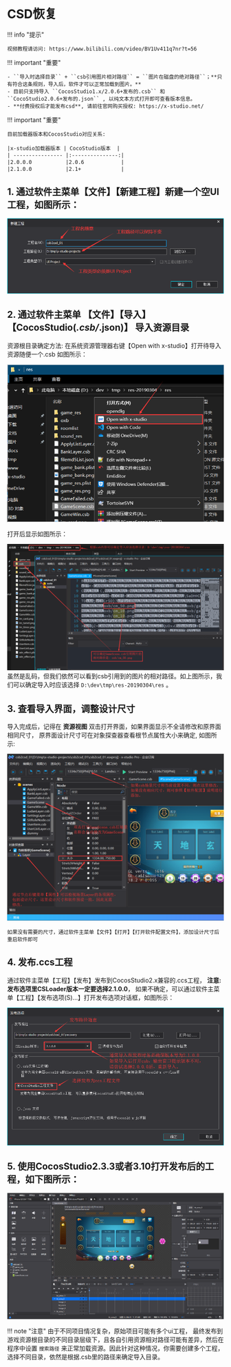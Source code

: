 # CSD恢复

!!! info "提示"

    视频教程请访问: https://www.bilibili.com/video/BV1Uv411q7nr?t=56

!!! important "重要"

    - ``导入时选择目录`` + ``csb引用图片相对路径`` = ``图片在磁盘的绝对路径``；**只有符合这条规则，导入后，软件才可以正常加载到图片。**
    - 目前只支持导入 ``CocosStudio1.x/2.0.6+发布的.csb`` 和 ``CocoStudio2.0.6+发布的.json`` , 以纯文本方式打开即可查看版本信息。
    - **付费授权后才能发布csd**, 请前往官网购买授权: https://x-studio.net/
    
!!! important "重要"
    
    目前加载器版本和CocosStudio对应关系:  
    
    |x-studio加载器版本 | CocoStudio版本  |
    | ---------------- |:---------------:|
    |2.0.0.0	       |2.0.6            |
    |2.1.0.0	       |2.1+             |

    

## 1. 通过软件主菜单【文件】【新建工程】新建一个空UI工程，如图所示：

   ![image](../assets/images/c3s2_01.png)

## 2. 通过软件主菜单 【文件】【导入】【CocosStudio(*.csb/*.json)】 导入资源目录

   资源根目录确定方法: 在系统资源管理器右键【Open with x-studio】打开待导入资源随便一个.csb
   如图所示：

   ![image](../assets/images/c3s2_02a.png)

   打开后显示如图所示：

   ![image](../assets/images/c3s2_02b.png)
   虽然是乱码，但我们依然可以看到csb引用到的图片的相对路径。如上图所示，我们可以确定导入时应该选择
   ``D:\dev\tmp\res-20190304\res`` 。

## 3. 查看导入界面，调整设计尺寸

   导入完成后，记得在 **资源视图** 双击打开界面，如果界面显示不全请修改和原界面相同尺寸，
   原界面设计尺寸可在对象探查器查看根节点属性大小来确定, 如图所示:

   ![image](../assets/images/c3s2_03.png)

   ``如果没有需要的尺寸，通过软件主菜单【文件】【打开】【打开软件配置文件】，添加设计尺寸后重启软件即可``

## 4. 发布.ccs工程
   通过软件主菜单【工程】【发布】发布到CocosStudio2.x兼容的.ccs工程，
   **注意: 发布选项里CSLoader版本一定要选择2.1.0.0**，
   如果不确定，可以通过软件主菜单【工程】【发布选项(S)...】打开发布选项对话框，如图所示：

   ![image](../assets/images/c3s2_04.png)

## 5. 使用CocosStudio2.3.3或者3.10打开发布后的工程，如下图所示：

   ![image](../assets/images/c3s2_05.png)

!!! note "注意"
    由于不同项目情况复杂，原始项目可能有多个ui工程， 最终发布到游戏资源根目录的不同目录层级下，且各自引用资源相对路径可能有差异，然后在程序中设置 `搜索路径` 来正常加载资源。因此针对这种情况，你需要创建多个工程，选择不同目录，依然是根据.csb里的路径来确定导入目录。
